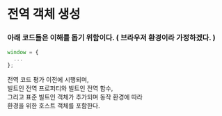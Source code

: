 # 전역 객체 생성

### 아래 코드들은 이해를 돕기 위함이다. ( 브라우저 환경이라 가정하겠다. )

```js
window = {
  ...
};
```

전역 코드 평가 이전에 시행되며, <br/>
빌트인 전역 프로퍼티와 빌트인 전역 함수, <br/>
그리고 표준 빌트인 객체가 추가되며 동작 환경에 따라 <br/>
환경을 위한 호스트 객체를 포함한다.
